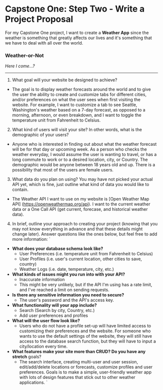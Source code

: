 # Capstone One: Step Two - Write a Project Proposal
For my Capstone One project, I want to create a **Weather App** since the weather is something that greatly affects our lives and it's something that we have to deal with all over the world.

### Weather-or-Not
*Here I come...?*

***

1. What goal will your website be designed to achieve?

- The goal is to display weather forecasts around the world and to give the user the ability to create and customize tabs for different cities, and/or preferences on what the user sees when first visiting the website. For example, I want to customize a tab to see Seattle, Washington's weather based on a 7-day forecast, as opposed to a morning, afternoon, or even breakdown, and I want to toggle the temperature unit from Fahrenheit to Celsius.


2. What kind of users will visit your site? In other words, what is the demographic of your users?

- Anyone who is interested in finding out about what the weather forecast will be for that day or upcoming week. As a person who checks the weather everyday, I would assume the user is wanting to travel, or has a long commute to work or to a desired location, city, or Country. The demographic would be anyone between 18 years old and up. There is a possibility that most of the users are female users.

3. What data do you plan on using? You may have not picked your actual API yet, which is fine, just outline what kind of data you would like to contain.

- The Weather API I want to use on my website is [Open Weather Map API] (https://openweathermap.org/api). I want to the current weather data or a One Call API (get current, forecase, and historical weather data).

4. In brief, outline your approach to creating your project (knowing that you may not
know everything in advance and that these details might change later). Answer
questions like the ones below, but feel free to add more information:
`
- **What does your database schema look like?**
    - User Preferences (i.e. temperature unit from Fahrenheit to Celsius)
    - User Profiles (i.e. user's current location, other cities to save, country)
    - Weather Logs (i.e. date, temperature, city, etc.)
- **What kinds of issues might you run into with your API?**
    - Inaccurate information
    - This might be very unlikely, but if the API I'm using has a rate limit, and I've reached a limit on sending requests.
- **Is there any sensitive information you need to secure?**
    - The user's password and the API's access key.
- **What functionality will your app include?**
    - Search (Search by city, Country, etc.)
    - Add user preferences and profiles
- **What will the user flow look like?**
    - Users who do not have a profile set-up will have limited access to customizing their preferences and the website. For someone who wants to use the default settings of the website, they will still have access to the database search function, but they will have to input a city/location every time.
- **What features make your site more than CRUD? Do you have any stretch**
    goals?
    - The search interface, creating multi-user and user session, edit/add/delete locations or forecasts, customize profiles and user preferences. Goals is to make a simple, user-friendly weather app with lots of design features that stick out to other weather applications.
`